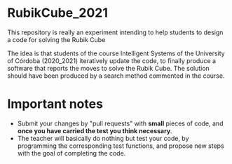 # RubikCube_2021
This repository is really an experiment intending to help students to design a code for solving the Rubik Cube

The idea is that students of the course Intelligent Systems of the University of Córdoba (2020_2021) iteratively update the code, to finally produce a software that reports the moves to solve the Rubik Cube. The solution should have been produced by a search method commented in the course.

# Important notes
* Submit your changes by "pull requests" with **small** pieces of code, and **once you have carried the test you think necessary**.
* The teacher will basically do nothing but test your code, by programming the corresponding test functions, and propose new steps with the goal of completing the code.
